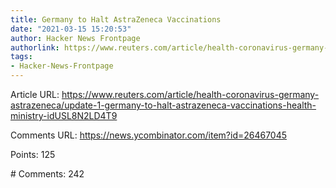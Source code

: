 ```yaml
---
title: Germany to Halt AstraZeneca Vaccinations
date: "2021-03-15 15:20:53"
author: Hacker News Frontpage
authorlink: https://www.reuters.com/article/health-coronavirus-germany-astrazeneca/update-1-germany-to-halt-astrazeneca-vaccinations-health-ministry-idUSL8N2LD4T9
tags:
- Hacker-News-Frontpage
---
```


<p>Article URL: <a href="https://www.reuters.com/article/health-coronavirus-germany-astrazeneca/update-1-germany-to-halt-astrazeneca-vaccinations-health-ministry-idUSL8N2LD4T9">https://www.reuters.com/article/health-coronavirus-germany-astrazeneca/update-1-germany-to-halt-astrazeneca-vaccinations-health-ministry-idUSL8N2LD4T9</a></p>
<p>Comments URL: <a href="https://news.ycombinator.com/item?id=26467045">https://news.ycombinator.com/item?id=26467045</a></p>
<p>Points: 125</p>
<p># Comments: 242</p>

